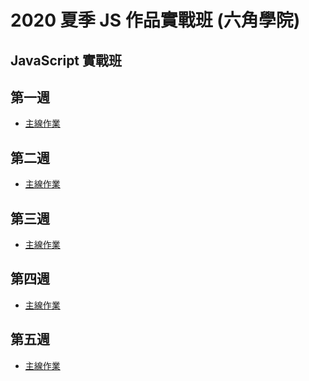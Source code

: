 2020 夏季 JS 作品實戰班 (六角學院)
===
JavaScript 實戰班
---
## 第一週

* [主線作業](第一週/主線任務)

## 第二週

* [主線作業](第二週/主線任務)

## 第三週

* [主線作業](第三週/主線任務)

## 第四週

* [主線作業](第四週/主線任務)

## 第五週

* [主線作業](第五週/主線任務)